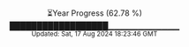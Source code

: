 <p align="center">
⏳Year Progress (62.78 %) <br>
██████████████████▁▁▁▁▁▁▁▁▁▁▁▁ <br>
<sub>Updated: Sat, 17 Aug 2024 18:23:46 GMT</sub>
</p>

